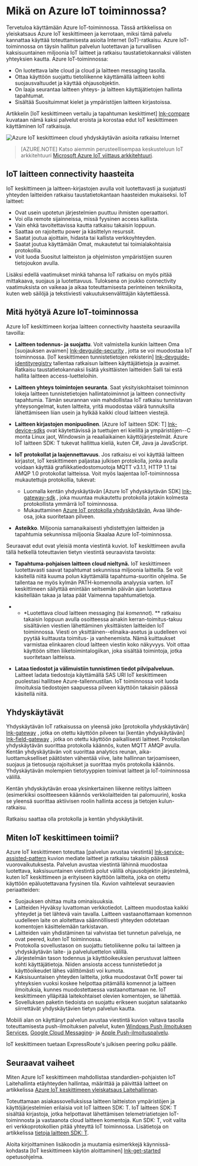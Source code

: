 <properties
 pageTitle="Azure IoT keskittimeen yleiskatsaus | Microsoft Azure"
 description="Azure IoT keskittimeen palvelun yleiskatsaus: mikä on iot keskittimeen, laitteen yhteys, internet asioita viestintä kuvioiden ja palvelun avustaa viestintä kuvio"
 services="iot-hub"
 documentationCenter=""
 authors="dominicbetts"
 manager="timlt"
 editor=""/>

<tags
 ms.service="iot-hub"
 ms.devlang="na"
 ms.topic="get-started-article"
 ms.tgt_pltfrm="na"
 ms.workload="na"
 ms.date="08/25/2016"
 ms.author="dobett"/>

# <a name="what-is-azure-iot-hub"></a>Mikä on Azure IoT toiminnossa?

Tervetuloa käyttämään Azure IoT-toiminnossa. Tässä artikkelissa on yleiskatsaus Azure IoT keskittimeen ja kerrotaan, miksi tämä palvelu kannattaa käyttää toteuttamisesta asioita Internet (IoT)-ratkaisu. Azure IoT-toiminnossa on täysin hallitun palvelun luotettavan ja turvallisen kaksisuuntainen miljoonia IoT laitteet ja ratkaisu taustatietokannaksi välisten yhteyksien kautta. Azure IoT-toiminnossa:

- On luotettava laite cloud ja cloud ja laitteen messaging tasolla.
- Ottaa käyttöön suojattu tietoliikenne käyttämällä laitteen kohti suojausvaltuudet ja käyttää ohjausobjektin.
- On laaja seurantaa laitteen yhteys- ja laitteen käyttäjätietojen hallinta tapahtumat.
- Sisältää Suosituimmat kielet ja ympäristöjen laitteen kirjastoissa.

Artikkelin [IoT keskittimeen vertailu ja tapahtuman keskittimet] [ lnk-compare] kuvataan nämä kaksi palvelut eroista ja korostaa edut IoT keskittimeen käyttäminen IoT ratkaisuja.

![Azure IoT keskittimeen cloud yhdyskäytävän asioita ratkaisu Internet][img-architecture]

> [AZURE.NOTE] Katso aiemmin perusteellisempaa keskusteluun IoT arkkitehtuuri [Microsoft Azure IoT viittaus arkkitehtuuri][lnk-refarch].

## <a name="iot-device-connectivity-challenges"></a>IoT laitteen connectivity haasteita

IoT keskittimeen ja laitteen-kirjastojen avulla voit luotettavasti ja suojatusti yhteyden laitteiden ratkaisu taustatietokantaan haasteiden mukaiseksi. IoT laitteet:

- Ovat usein upotetun järjestelmien puuttuu ihmisten operaattori.
- Voi olla remote sijainneissa, missä fyysinen access kallista.
- Vain ehkä tavoitettavissa kautta ratkaisu takaisin loppuun.
- Saattaa on rajoitettu power ja käsittelyn resurssit.
- Saatat joutua ajoittain, hidasta tai kallista verkkoyhteyden.
- Saatat joutua käyttämään Omat, mukautetut tai toimialakohtaisia protokollia.
- Voit luoda Suositut laitteiston ja ohjelmiston ympäristöjen suuren tietojoukon avulla.

Lisäksi edellä vaatimukset minkä tahansa IoT ratkaisu on myös pitää mittakaava, suojaus ja luotettavuus. Tuloksena on joukko connectivity vaatimuksista on vaikeaa ja aikaa toteuttamisesta perinteinen tekniikoita, kuten web säilöjä ja tekstiviesti vakuutuksenvälittäjän käytettäessä.

## <a name="why-use-azure-iot-hub"></a>Mitä hyötyä Azure IoT-toiminnossa

Azure IoT keskittimeen korjaa laitteen connectivity haasteita seuraavilla tavoilla:

-   **Laitteen todennus- ja suojattu**. Voit valmistella kunkin laitteen Oma [suojauksen avaimen] [ lnk-devguide-security] , jotta se voi muodostaa IoT toiminnossa. [IoT keskittimeen tunnistetietojen rekisterin] [ lnk-devguide-identityregistry] tallentaa ratkaisun laitteen käyttäjätietoja ja avaimet. Ratkaisu taustatietokannaksi lisätä yksittäisten laitteiden Salli tai estä hallita laitteen access-luetteloihin.

-   **Laitteen yhteys toimintojen seuranta**. Saat yksityiskohtaiset toiminnon lokeja laitteen tunnistetietojen hallintatoiminnot ja laitteen connectivity tapahtumia. Tämän seurannan vain mahdollistaa IoT ratkaisu tunnistavan yhteysongelmat, kuten laitteita, yritä muodostaa väärä tunnuksilla lähettämiseen liian usein ja hylkää kaikki cloud laitteen viestejä.

-   **Laitteen kirjastojen monipuolinen**. [Azure IoT laitteen SDK: T] [ lnk-device-sdks] ovat käytettävissä ja tuettujen eri kielillä ja ympäristöjen--C monta Linux jaot, Windowsin ja reaaliaikainen käyttöjärjestelmät. Azure IoT laitteen SDK: T tukevat hallittua kieliä, kuten C#, Java ja JavaScript.

-   **IoT protokollat ja laajennettavuus**. Jos ratkaisu ei voi käyttää laitteen kirjastot, IoT keskittimeen paljastaa julkisen protokolla, jonka avulla voidaan käyttää grafiikkatiedostomuotoja MQTT v3.1.1, HTTP 1.1 tai AMQP 1.0 protokollat laitteissa. Voit myös laajentaa IoT-toiminnossa mukautettuja protokollia, tukevat:

    - Luomalla kentän yhdyskäytävän [Azure IoT yhdyskäytävän SDK] [ lnk-gateway-sdk] , joka muuntaa mukautettu protokolla jotakin kolmesta protokollista ymmärrä IoT toiminnossa. 
    - Mukauttaminen [Azure IoT protokolla yhdyskäytävän][protocol-gateway], Avaa lähde-osa, joka suoritetaan pilveen.

-   **Asteikko**. Miljoonia samanaikaisesti yhdistettyjen laitteiden ja tapahtumia sekunnissa miljoonia Skaalaa Azure IoT-toiminnossa.

Seuraavat edut ovat yleisiä monta viestintä kuviot. IoT keskittimeen avulla tällä hetkellä toteuttavien tietyn viestintä seuraavista tavoista:

-   **Tapahtuma-pohjaisen laitteen cloud nieltynä.** IoT keskittimeen luotettavasti saavat tapahtumat sekunnissa miljoonia laitteilla. Se voit käsitellä niitä kuuma polun käyttämällä tapahtuma-suoritin ohjelma. Se tallentaa ne myös kylmän PATH-komennolla analyysia varten. IoT keskittimeen säilyttää enintään seitsemän päivän ajan luotettava käsitellään takaa ja lataa päät Vaimenna tapahtumatietoja.

-   * *Luotettava cloud laitteen messaging (tai *komennot*). ** ratkaisu takaisin loppuun avulla osoitteessa ainakin kerran-toimitus-takuu sisältävien viestien lähettäminen yksittäisten laitteiden IoT toiminnossa. Viesti on yksittäinen--elinaika-asetus ja uudelleen voi pyytää kuittausta toimitus- ja vanhenemista. Nämä kuittaukset varmistaa elinkaaren cloud laitteen viestin koko näkyvyys. Voit ottaa käyttöön sitten liiketoimintalogiikan, joka sisältää toimintoja, jotka suoritetaan laitteissa.

-   **Lataa tiedostot ja välimuistiin tunnistimen tiedot pilvipalveluun.** Laitteet ladata tiedostoja käyttämällä SAS URI IoT keskittimeen puolestasi hallitsee Azure-tallennustilan. IoT toiminnossa voit luoda ilmoituksia tiedostojen saapuessa pilveen käyttöön takaisin päässä käsitellä niitä.

## <a name="gateways"></a>Yhdyskäytävät

Yhdyskäytävän IoT ratkaisussa on yleensä joko [protokolla yhdyskäytävän] [ lnk-gateway] , jotka on otettu käyttöön pilveen tai [kentän yhdyskäytävän] [ lnk-field-gateway] , jotka on otettu käyttöön paikallisesti laitteet. Protokollan yhdyskäytävän suorittaa protokolla käännös, kuten MQTT AMQP avulla. Kentän yhdyskäytävän voit suorittaa analytics reunan, aika-luottamukselliset päätösten vähentää viive, laite hallinnan tarjoamiseen, suojaus ja tietosuoja rajoitukset ja suorittaa myös protokolla käännös. Yhdyskäytävän molempien tietotyyppien toimivat laitteet ja IoT-toiminnossa välillä.

Kentän yhdyskäytävän eroaa yksinkertainen liikenne reititys laitteen (esimerkiksi osoitteeseen käännös verkkolaitteiden tai palomuurin), koska se yleensä suorittaa aktiivisen roolin hallinta access ja tietojen kulun-ratkaisu.

Ratkaisu saattaa olla protokolla ja kentän yhdyskäytävät.

## <a name="how-does-iot-hub-work"></a>Miten IoT keskittimeen toimii?

Azure IoT keskittimeen toteuttaa [palvelun avustaa viestintä] [ lnk-service-assisted-pattern] kuvion mediate laitteet ja ratkaisu takaisin päässä vuorovaikutuksesta. Palvelun avustaa viestintä lähinnä muodostaa luotettava, kaksisuuntainen viestintä polut välillä ohjausobjektin järjestelmä, kuten IoT keskittimeen ja erityiseen käyttöön laitteita, joka on otettu käyttöön epäluotettavana fyysinen tila. Kuvion vaihtelevat seuraavien periaatteiden:

- Suojauksen ohittaa muita ominaisuuksia.
- Laitteiden Hyväksy luvattoman verkkotiedot. Laitteen muodostaa kaikki yhteydet ja tiet lähtevä vain tavalla. Laitteen vastaanottamaan komennon uudelleen laite on aloitettava säännöllisesti yhteyden odotetaan komentojen käsittelemään tarkistavan.
- Laitteiden vain yhdistäminen tai vahvistaa tiet tunnetun palveluja, ne ovat peered, kuten IoT toiminnossa.
- Protokolla sovellustason on suojattu tietoliikenne polku tai laitteen ja yhdyskäytävän laite- ja palveluluettelon välillä.
- Järjestelmän tason todennus ja käyttöoikeuksien perustuvat laitteen kohti käyttäjätietoja. Niiden ansiosta access tunnistetiedot ja käyttöoikeudet lähes välittömästi voi kumota.
- Kaksisuuntaisen yhteyden laitteita, jotka muodostavat 0x1E power tai yhteyksien vuoksi koskee helpottaa pitämällä komennot ja laitteen ilmoituksia, kunnes muodostettaessa vastaanottamaan ne. IoT keskittimeen ylläpitää laitekohtaiset olevien komentojen, se lähettää.
- Sovelluksen paketin tiedoista on suojattu erikseen suojatun salataanko siirrettävät yhdyskäytävien tietyn palvelun kautta.

Mobiili alan on käyttänyt palvelun avustaa viestintä kuvion valtava tasolla toteuttamisesta push-ilmoituksen palvelut, kuten [Windows Push ilmoituksen Services][lnk-wns], [Google Cloud Messaging][lnk-google-messaging]- ja [Apple Push-ilmoituspalvelu][lnk-apple-push].

IoT keskittimeen tuetaan ExpressRoute's julkisen peering polku päälle.

## <a name="next-steps"></a>Seuraavat vaiheet

Miten Azure IoT keskittimeen mahdollistaa standardien-pohjaisten IoT Laitehallinta etäyhteyden hallintaa, määrittää ja päivittää laitteet on artikkelissa [Azure IoT keskittimeen yleiskatsaus Laitehallinnan][lnk-device-management].

Toteuttamaan asiakassovelluksissa laitteen laitteiston ympäristöjen ja käyttöjärjestelmien erilaisia voit IoT laitteen SDK: T. IoT laitteen SDK: T sisältää kirjastoja, jotka helpottavat lähettämisen telemetriatietojen IoT-toiminnosta ja vastaanota cloud laitteen komentoja. Kun SDK: T, voit valita eri verkkoprotokollien pitää yhteyttä IoT toiminnossa. Lisätietoja on artikkelissa [tietoja laitteen SDK: T][lnk-device-sdks].

Aloita kirjoittaminen lisäkoodin ja muutamia esimerkkejä käynnissä-kohdasta [IoT keskittimeen käytön aloittaminen] [ lnk-get-started] opetusohjelma.

[img-architecture]: media/iot-hub-what-is-iot-hub/hubarchitecture.png


[lnk-get-started]: iot-hub-csharp-csharp-getstarted.md
[protocol-gateway]: https://github.com/Azure/azure-iot-protocol-gateway/blob/master/README.md
[lnk-service-assisted-pattern]: http://blogs.msdn.com/b/clemensv/archive/2014/02/10/service-assisted-communication-for-connected-devices.aspx "Palvelun avustaa tietoliikenne-blogimerkinnässä Clemens Vasters"
[lnk-compare]: iot-hub-compare-event-hubs.md
[lnk-gateway]: iot-hub-protocol-gateway.md
[lnk-field-gateway]: iot-hub-devguide-endpoints.md#field-gateways
[lnk-devguide-identityregistry]: iot-hub-devguide-identity-registry.md
[lnk-devguide-security]: iot-hub-devguide-security.md
[lnk-wns]: https://msdn.microsoft.com/library/windows/apps/mt187203.aspx
[lnk-google-messaging]: https://developers.google.com/cloud-messaging/
[lnk-apple-push]: https://developer.apple.com/library/ios/documentation/NetworkingInternet/Conceptual/RemoteNotificationsPG/Chapters/ApplePushService.html#//apple_ref/doc/uid/TP40008194-CH100-SW9
[lnk-device-sdks]: https://github.com/Azure/azure-iot-sdks
[lnk-refarch]: http://download.microsoft.com/download/A/4/D/A4DAD253-BC21-41D3-B9D9-87D2AE6F0719/Microsoft_Azure_IoT_Reference_Architecture.pdf
[lnk-gateway-sdk]: https://github.com/Azure/azure-iot-gateway-sdk
[lnk-device-management]: iot-hub-device-management-overview.md
